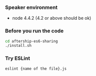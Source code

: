 ### Speaker environment

- node 4.4.2 (4.2 or above should be ok)

### Before you run the code

```sh
cd aftership-es6-sharing
./install.sh
```

### Try ESLint

```sh
eslint {name of the file}.js
```
